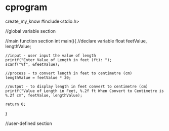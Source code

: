 # cprogram
create_my_know
#include<stdio.h>

//global variable section 

//main function section 
int main(){
    //declare variable
    float feetValue, lengthValue; 

    //input - user input the value of length
    printf("Enter Value of Length in feet (ft): ");
    scanf("%f", &feetValue); 

    //process - to convert length in feet to centimetre (cm)
    lengthValue = feetValue * 30; 

    //output - to display length in feet convert to centimetre (cm)
    printf("Value of Length in Feet, %.2f ft When Convert to Centimetre is %.2f cm", feetValue, lengthValue);

    return 0; 

}

//user-defined section 
